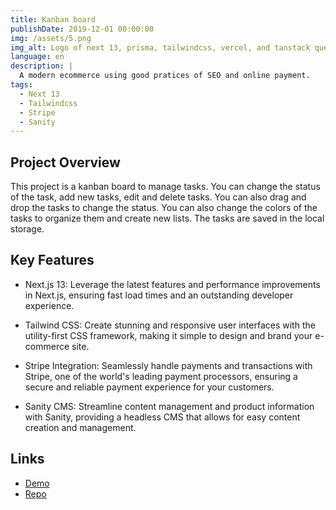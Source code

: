 ```yaml
---
title: Kanban board
publishDate: 2019-12-01 00:00:00
img: /assets/5.png
img_alt: Logo of next 13, prisma, tailwindcss, vercel, and tanstack query
language: en
description: |
  A modern ecommerce using good pratices of SEO and online payment.
tags:
  - Next 13
  - Tailwindcss
  - Stripe
  - Sanity
---
```


## Project Overview

This project is a kanban board to manage tasks. You can change the status of the task, add new tasks, edit and delete tasks. You can also drag and drop the tasks to change the status. You can also change the colors of the tasks to organize them and create new lists. The tasks are saved in the local storage.

## Key Features

- Next.js 13: Leverage the latest features and performance improvements in Next.js, ensuring fast load times and an outstanding developer experience.

- Tailwind CSS: Create stunning and responsive user interfaces with the utility-first CSS framework, making it simple to design and brand your e-commerce site.

- Stripe Integration: Seamlessly handle payments and transactions with Stripe, one of the world's leading payment processors, ensuring a secure and reliable payment experience for your customers.

- Sanity CMS: Streamline content management and product information with Sanity, providing a headless CMS that allows for easy content creation and management.

## Links

- [Demo](https://kanban-dusky-five.vercel.app/)
- [Repo](https://github.com/juan-20/Kanban)
